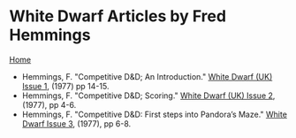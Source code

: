 # White Dwarf Articles by Fred Hemmings
[Home](/README.md)

* Hemmings, F. "Competitive D&D; An Introduction." [White Dwarf (UK) Issue 1](/wd-uk/wd-uk-001-1977-06.md#competitive-dd), (1977) pp 14-15.
* Hemmings, F. "Competitive D&D; Scoring." [White Dwarf (UK) Issue 2](/wd-uk/wd-uk-002-1977-08.md#competitive-dd), (1977), pp 4-6.
* Hemmings, F. "Competitive D&D: First steps into Pandora’s Maze." [White Dwarf Issue 3](/wd-uk/wd-uk-003-1977-10.md#competitive-dd), (1977), pp 6-8.